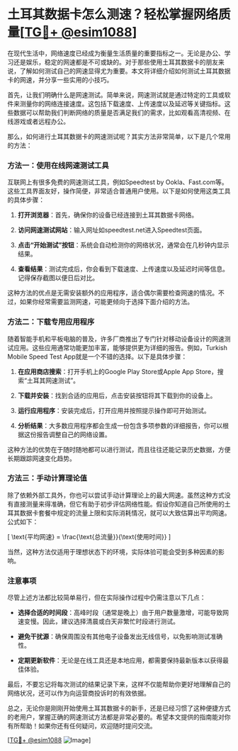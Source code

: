 # 土耳其数据卡怎么测速？轻松掌握网络质量[[TG💪+ @esim1088](https://t.me/s/esim1088)]

在现代生活中，网络速度已经成为衡量生活质量的重要指标之一。无论是办公、学习还是娱乐，稳定的网速都是不可或缺的。对于那些使用土耳其数据卡的朋友来说，了解如何测试自己的网速显得尤为重要。本文将详细介绍如何测试土耳其数据卡的网速，并分享一些实用的小技巧。

首先，让我们明确什么是网速测试。简单来说，网速测试就是通过特定的工具或软件来测量你的网络连接速度。这包括下载速度、上传速度以及延迟等关键指标。这些数据可以帮助我们判断网络的质量是否满足我们的需求，比如观看高清视频、在线游戏或者远程办公。

那么，如何进行土耳其数据卡的网速测试呢？其实方法非常简单，以下是几个常用的方法：

### 方法一：使用在线网速测试工具

互联网上有很多免费的网速测试工具，例如Speedtest by Ookla、Fast.com等。这些工具界面友好，操作简便，非常适合普通用户使用。以下是如何使用这类工具的具体步骤：

1. **打开浏览器**：首先，确保你的设备已经连接到土耳其数据卡网络。
   
2. **访问网速测试网站**：输入网址如speedtest.net进入Speedtest页面。

3. **点击“开始测试”按钮**：系统会自动检测你的网络状况，通常会在几秒钟内显示结果。

4. **查看结果**：测试完成后，你会看到下载速度、上传速度以及延迟时间等信息。记得保存截图以便日后对比。

这种方法的优点是无需安装额外的应用程序，适合偶尔需要检查网速的情况。不过，如果你经常需要监测网速，可能更倾向于选择下面介绍的方法。

### 方法二：下载专用应用程序

随着智能手机和平板电脑的普及，许多厂商推出了专门针对移动设备设计的网速测试应用。这些应用通常功能更加丰富，能够提供更为详细的报告。例如，Turkish Mobile Speed Test App就是一个不错的选择。以下是具体步骤：

1. **在应用商店搜索**：打开手机上的Google Play Store或Apple App Store，搜索“土耳其网速测试”。

2. **下载并安装**：找到合适的应用后，点击安装按钮将其下载到你的设备上。

3. **运行应用程序**：安装完成后，打开应用并按照提示操作即可开始测试。

4. **分析结果**：大多数应用程序都会生成一份包含多项参数的详细报告，你可以根据这份报告调整自己的网络设置。

这种方法的优势在于随时随地都可以进行测试，而且往往还能记录历史数据，方便长期跟踪网速变化趋势。

### 方法三：手动计算理论值

除了依赖外部工具外，你也可以尝试手动计算理论上的最大网速。虽然这种方式没有直接测量来得准确，但它有助于初步评估网络性能。假设你知道自己所使用的土耳其数据卡套餐中规定的流量上限和实际消耗情况，就可以大致估算出平均网速。公式如下：

\[ \text{平均网速} = \frac{\text{总流量}}{\text{使用时间}} \]

当然，这种方法仅适用于理想状态下的环境，实际体验可能会受到多种因素的影响。

### 注意事项

尽管上述方法都比较简单易行，但在实际操作过程中仍需注意以下几点：

- **选择合适的时间段**：高峰时段（通常是晚上）由于用户数量激增，可能导致网速变慢。因此，建议选择清晨或白天非繁忙时段进行测试。
  
- **避免干扰源**：确保周围没有其他电子设备发出无线信号，以免影响测试准确性。

- **定期更新软件**：无论是在线工具还是本地应用，都需要保持最新版本以获得最佳体验。

最后，不要忘记将每次测试的结果记录下来，这样不仅能帮助你更好地理解自己的网络状况，还可以作为向运营商投诉时的有效依据。

总之，无论你是刚刚开始使用土耳其数据卡的新手，还是已经习惯了这种便捷方式的老用户，掌握正确的网速测试方法都是非常必要的。希望本文提供的指南能对你有所帮助！如果你还有任何疑问，欢迎随时提问交流。

[[TG💪+ @esim1088](https://t.me/s/esim1088) ![Image](https://i.postimg.cc/4NQfJmqS/Snipaste-2025-05-13-00-14-12.png)]